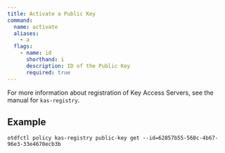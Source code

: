 ```yaml
---
title: Activate a Public Key
command:
  name: activate
  aliases:
    - a
  flags:
    - name: id
      shorthand: i
      description: ID of the Public Key
      required: true
---
```


For more information about registration of Key Access Servers, see the manual for `kas-registry`.

## Example

```shell
otdfctl policy kas-registry public-key get --id=62857b55-560c-4b67-96e3-33e4670ecb3b
```
